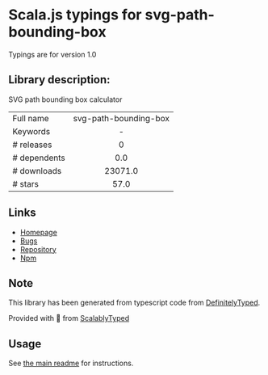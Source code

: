 
# Scala.js typings for svg-path-bounding-box

Typings are for version 1.0

## Library description:
SVG path bounding box calculator

|                    |                 |
| ------------------ | :-------------: |
| Full name          | svg-path-bounding-box |
| Keywords           | - |
| # releases         | 0 |
| # dependents       | 0.0 |
| # downloads        | 23071.0 |
| # stars            | 57.0 |

## Links
- [Homepage](https://github.com/icons8/svg-path-bounding-box)
- [Bugs](https://github.com/icons8/svg-path-bounding-box/issues)
- [Repository](https://github.com/icons8/svg-path-bounding-box)
- [Npm](https://www.npmjs.com/package/svg-path-bounding-box)
    


## Note
This library has been generated from typescript code from [DefinitelyTyped](https://definitelytyped.org).

Provided with :purple_heart: from [ScalablyTyped](https://github.com/oyvindberg/ScalablyTyped)

## Usage
See [the main readme](../../readme.md) for instructions.


